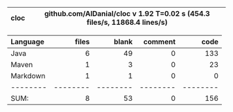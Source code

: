 

cloc|github.com/AlDanial/cloc v 1.92  T=0.02 s (454.3 files/s, 11868.4 lines/s)
--- | ---

Language|files|blank|comment|code
:-------|-------:|-------:|-------:|-------:
Java|6|49|0|133
Maven|1|3|0|23
Markdown|1|1|0|0
--------|--------|--------|--------|--------
SUM:|8|53|0|156
